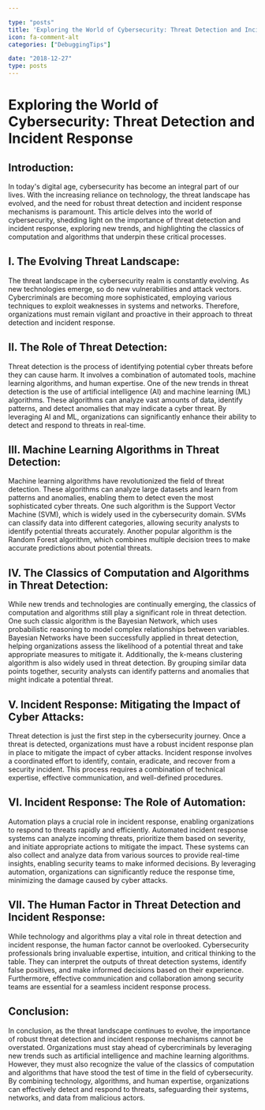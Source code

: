 ```yaml
---

type: "posts"
title: 'Exploring the World of Cybersecurity: Threat Detection and Incident Response'
icon: fa-comment-alt
categories: ["DebuggingTips"]

date: "2018-12-27"
type: posts
---
```





# Exploring the World of Cybersecurity: Threat Detection and Incident Response

## Introduction:

In today's digital age, cybersecurity has become an integral part of our lives. With the increasing reliance on technology, the threat landscape has evolved, and the need for robust threat detection and incident response mechanisms is paramount. This article delves into the world of cybersecurity, shedding light on the importance of threat detection and incident response, exploring new trends, and highlighting the classics of computation and algorithms that underpin these critical processes.

## I. The Evolving Threat Landscape:

The threat landscape in the cybersecurity realm is constantly evolving. As new technologies emerge, so do new vulnerabilities and attack vectors. Cybercriminals are becoming more sophisticated, employing various techniques to exploit weaknesses in systems and networks. Therefore, organizations must remain vigilant and proactive in their approach to threat detection and incident response.

## II. The Role of Threat Detection:

Threat detection is the process of identifying potential cyber threats before they can cause harm. It involves a combination of automated tools, machine learning algorithms, and human expertise. One of the new trends in threat detection is the use of artificial intelligence (AI) and machine learning (ML) algorithms. These algorithms can analyze vast amounts of data, identify patterns, and detect anomalies that may indicate a cyber threat. By leveraging AI and ML, organizations can significantly enhance their ability to detect and respond to threats in real-time.

## III. Machine Learning Algorithms in Threat Detection:

Machine learning algorithms have revolutionized the field of threat detection. These algorithms can analyze large datasets and learn from patterns and anomalies, enabling them to detect even the most sophisticated cyber threats. One such algorithm is the Support Vector Machine (SVM), which is widely used in the cybersecurity domain. SVMs can classify data into different categories, allowing security analysts to identify potential threats accurately. Another popular algorithm is the Random Forest algorithm, which combines multiple decision trees to make accurate predictions about potential threats.

## IV. The Classics of Computation and Algorithms in Threat Detection:

While new trends and technologies are continually emerging, the classics of computation and algorithms still play a significant role in threat detection. One such classic algorithm is the Bayesian Network, which uses probabilistic reasoning to model complex relationships between variables. Bayesian Networks have been successfully applied in threat detection, helping organizations assess the likelihood of a potential threat and take appropriate measures to mitigate it. Additionally, the k-means clustering algorithm is also widely used in threat detection. By grouping similar data points together, security analysts can identify patterns and anomalies that might indicate a potential threat.

## V. Incident Response: Mitigating the Impact of Cyber Attacks:

Threat detection is just the first step in the cybersecurity journey. Once a threat is detected, organizations must have a robust incident response plan in place to mitigate the impact of cyber attacks. Incident response involves a coordinated effort to identify, contain, eradicate, and recover from a security incident. This process requires a combination of technical expertise, effective communication, and well-defined procedures.

## VI. Incident Response: The Role of Automation:

Automation plays a crucial role in incident response, enabling organizations to respond to threats rapidly and efficiently. Automated incident response systems can analyze incoming threats, prioritize them based on severity, and initiate appropriate actions to mitigate the impact. These systems can also collect and analyze data from various sources to provide real-time insights, enabling security teams to make informed decisions. By leveraging automation, organizations can significantly reduce the response time, minimizing the damage caused by cyber attacks.

## VII. The Human Factor in Threat Detection and Incident Response:

While technology and algorithms play a vital role in threat detection and incident response, the human factor cannot be overlooked. Cybersecurity professionals bring invaluable expertise, intuition, and critical thinking to the table. They can interpret the outputs of threat detection systems, identify false positives, and make informed decisions based on their experience. Furthermore, effective communication and collaboration among security teams are essential for a seamless incident response process.

## Conclusion:

In conclusion, as the threat landscape continues to evolve, the importance of robust threat detection and incident response mechanisms cannot be overstated. Organizations must stay ahead of cybercriminals by leveraging new trends such as artificial intelligence and machine learning algorithms. However, they must also recognize the value of the classics of computation and algorithms that have stood the test of time in the field of cybersecurity. By combining technology, algorithms, and human expertise, organizations can effectively detect and respond to threats, safeguarding their systems, networks, and data from malicious actors.